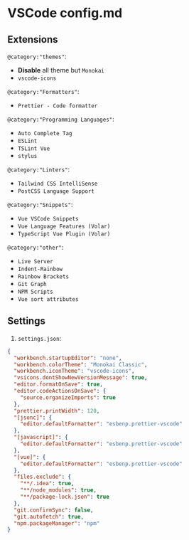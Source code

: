 # VSCode config.md

## Extensions

`@category:"themes"`:

- **Disable** all theme but `Monokai`
- `vscode-icons`

`@category:"Formatters"`:

- `Prettier - Code formatter`

`@category:"Programming Languages"`:

- `Auto Complete Tag`
- `ESLint`
- `TSLint Vue`
- `stylus`

`@category:"Linters"`:

- `Tailwind CSS IntelliSense`
- `PostCSS Language Support`

`@category:"Snippets"`:

- `Vue VSCode Snippets`
- `Vue Language Features (Volar)`
- `TypeScript Vue Plugin (Volar)`

`@category:"other"`:

- `Live Server`
- `Indent-Rainbow`
- `Rainbow Brackets`
- `Git Graph`
- `NPM Scripts`
- `Vue sort attributes`

## Settings

1. `settings.json`:

```json
{
  "workbench.startupEditor": "none",
  "workbench.colorTheme": "Monokai Classic",
  "workbench.iconTheme": "vscode-icons",
  "vsicons.dontShowNewVersionMessage": true,
  "editor.formatOnSave": true,
  "editor.codeActionsOnSave": {
    "source.organizeImports": true
  },
  "prettier.printWidth": 120,
  "[jsonc]": {
    "editor.defaultFormatter": "esbenp.prettier-vscode"
  },
  "[javascript]": {
    "editor.defaultFormatter": "esbenp.prettier-vscode"
  },
  "[vue]": {
    "editor.defaultFormatter": "esbenp.prettier-vscode"
  },
  "files.exclude": {
    "**/.idea": true,
    "**/node_modules": true,
    "**/package-lock.json": true
  },
  "git.confirmSync": false,
  "git.autofetch": true,
  "npm.packageManager": "npm"
}
```

